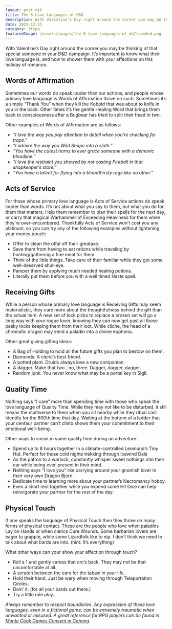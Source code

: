 ```yaml
---
layout: post.njk
title: The 5 Love Languages of D&D
description: With Valentine’s Day right around the corner you may be thinking of that special someone in your D&D campaign. It’s important to know what their love language is, and how to shower them with your affections on this holiday of romance.
date: 2021-12-31
category: ttrpg
featuredImage: /assets/images/the-5-love-languages-of-dd/lovednd.png
---
```


With Valentine’s Day right around the corner you may be thinking of that special someone in your D&D campaign. It’s important to know what their love language is, and how to shower them with your affections on this holiday of romance.

## Words of Affirmation
Sometimes our words do speak louder than our actions, and people whose primary love language is Words of Affirmation thrive on such. Sometimes it’s a simple “Thank You” when they kill the Kobold that was about to knife in you in the back. Other times it’s the gentle Healing Word that brings them back to consciousness after a Bugbear has tried to split their head in two.

Other examples of Words of Affirmation are as follows:

* *“I love the way you pay attention to detail when you’re checking for traps.”*
* *“I admire the way you Wild Shape into a sloth.”*
* *“You have the cutest horns to ever grace someone with a demonic bloodline.”*
* *“I love the restraint you showed by not casting Fireball in that shopkeeper’s store.”*
* *“You have a talent for flying into a bloodthirsty rage like no other.”*

## Acts of Service
For those whose primary love language is Acts of Service actions do speak louder than words. It’s not about what you say to them, but what you do for them that matters. Help them remember to plan their spells for the next day, or carry that magical Warhammer of Exceeding Heaviness for them when they’re over-encumbered. Thankfully Acts of Service won’t cost you any platinum, so you can try any of the following examples without lightening your money pouch:

* Offer to clean the offal off their greataxe.
* Save them from having to eat rations while traveling by hunting/gathering a fine meal for them.
* Think of the little things. Take care of their familiar while they get some well-deserved shut-eye.
* Pamper them by applying much needed healing potions.
* Literally put them before you with a well timed Haste spell.

## Receiving Gifts
While a person whose primary love language is Receiving Gifts may seem materialistic, they care more about the thoughtfulness behind the gift than the actual item. A new set of lock picks to replace a broken set will go a long way with your rogue lover, knowing they can now get past all those pesky locks keeping them from their loot. While cliche, the head of a chromatic dragon may send a paladin into a divine euphoria.

Other great giving gifting ideas:

* A Bag of Holding to hold all the future gifts you plan to bestow on them.
* Diamonds. A cleric’s best friend.
* A potted plant. Druids always love a new companion.
* A dagger. Make that two…no, three. Dagger, dagger, dagger.
* Random junk. You never know what may be a portal key in Sigil.

## Quality Time
Nothing says “I care” more than spending time with those who speak the love language of Quality Time. While they may not like to be disturbed, it still means the multiverse to them when you sit nearby while they ritual cast Identify for the 800th time that day. Waiting at the bottom of a ladder that your centaur partner can’t climb shows them your commitment to their emotional well-being.

Other ways to sneak in some quality time during an adventure:

* Spend up to 8 hours together in a climate-controlled Leomund’s Tiny Hut. Perfect for those cold nights trekking through Icewind Dale
* As the patron to a warlock, constantly whisper sweet nothings into their ear while being ever-present in their mind.
* Nothing says “I love you” like carrying around your gnomish lover in their very own Dragon Bjorn.
* Dedicate time to learning more about your partner’s Necromancy hobby.
* Even a short rest together while you expend some Hit Dice can help reinvigorate your partner for the rest of the day.

## Physical Touch
If one speaks the language of Physical Touch then they thrive on many forms of physical contact. These are the people who love when paladins Lay on Hands or when clerics Cure Wounds. Some barbarian lovers are eager to grapple, while some Lizardfolk like to nip. I don’t think we need to talk about what bards are into. (hint: It’s everything)

What other ways can your show your affection through touch?

* Roll a 1 and gently caress that orc’s back. They may not be that uncomfortable at all.
* A scratch between the ears for the tabaxi in your life.
* Hold their hand. Just be wary when moving through Teleportation Circles.
* Doin’ it. (for all your bards out there.)
* Try a little role play…

*Always remember to respect boundaries. Any expression of these love languages, even in a fictional game, can be extremely traumatic when unwanted or misused. A great reference for RPG players can be found in [Monte Cook Games Consent in Gaming](https://www.drivethrurpg.com/product/288535/Consent-in-Gaming?affiliate_id=211618).*